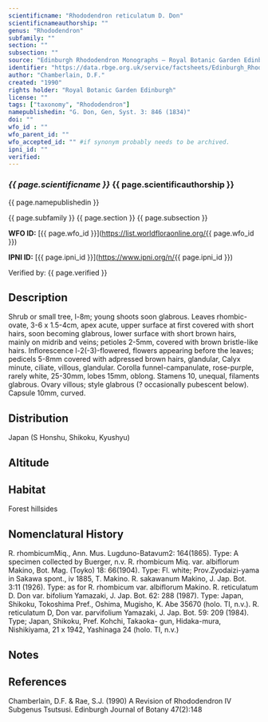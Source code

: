 ```yaml
---
scientificname: "Rhododendron reticulatum D. Don"
scientificnameauthorship: ""
genus: "Rhododendron"
subfamily: ""
section: ""
subsection: ""
source: "Edinburgh Rhododendron Monographs – Royal Botanic Garden Edinburgh"
identifier: "https://data.rbge.org.uk/service/factsheets/Edinburgh_Rhododendron_Monographs.xhtml"
author: "Chamberlain, D.F."
created: "1990"
rights holder: "Royal Botanic Garden Edinburgh"
license: ""
tags: ["taxonomy", "Rhododendron"]
namepublishedin: "G. Don, Gen, Syst. 3: 846 (1834)"
doi: ""
wfo_id : ""
wfo_parent_id: ""
wfo_accepted_id: "" #if synonym probably needs to be archived.                      
ipni_id: ""
verified:
---
```

### _{{ page.scientificname }}_ {{ page.scientificauthorship }}
 {{ page.namepublishedin }}

{{ page.subfamily }} {{ page.section }} {{ page.subsection }}

**WFO ID:** [{{ page.wfo_id }}](https://list.worldfloraonline.org/{{ page.wfo_id }})

**IPNI ID:** [{{ page.ipni_id }}](https://www.ipni.org/n/{{ page.ipni_id }})

Verified by: {{ page.verified }}



## Description
Shrub or small tree, l-8m; young shoots soon glabrous. Leaves rhombic-ovate, 3-6 x 1.5-4cm, apex acute, upper surface at first covered with short hairs, soon becoming glabrous, lower surface with short brown hairs, mainly on midrib and veins; petioles 2-5mm, covered with brown bristle-like hairs. Inflorescence l-2(-3)-flowered, flowers appearing before the leaves; pedicels 5-8mm covered with adpressed brown hairs, glandular, Calyx minute, ciliate, villous, glandular. Corolla funnel-campanulate, rose-purple, rarely white, 25-30mm, lobes 15mm, oblong. Stamens 10, unequal, filaments glabrous. Ovary villous; style glabrous (? occasionally pubescent below). Capsule 10mm, curved.

## Distribution
Japan (S Honshu, Shikoku, Kyushyu)

## Altitude


## Habitat
Forest hillsides

## Nomenclatural History
R. rhombicumMiq., Ann. Mus. Lugduno-Batavum2: 164(1865). Type: A specimen collected by Buerger, n.v. R. rhombicum Miq. var. albiflorum Makino, Bot. Mag. (Toyko) 18: 66(1904). Type: Fl. white; Prov.Zyodaizi-yama in Sakawa spont., iv 1885, T. Makino. R. sakawanum Makino, J. Jap. Bot. 3:11 (1926). Type: as for R. rhombicum var. albiflorum Makino. R. reticulatum D. Don var. bifolium Yamazaki, J. Jap. Bot. 62: 288 (1987). Type: Japan, Shikoku, Tokoshima Pref., Oshima, Mugisho, K. Abe 35670 (holo. TI, n.v.). R. reticulatum D, Don var. parvifolium Yamazaki, J. Jap. Bot. 59: 209 (1984). Type; Japan, Shikoku, Pref. Kohchi, Takaoka- gun, Hidaka-mura, Nishikiyama, 21 x 1942, Yashinaga 24 (holo. TI, n.v.)
                       
## Notes


## References

Chamberlain, D.F. & Rae, S.J. (1990) A Revision of Rhododendron IV Subgenus Tsutsusi. Edinburgh Journal of Botany 47(2):148
